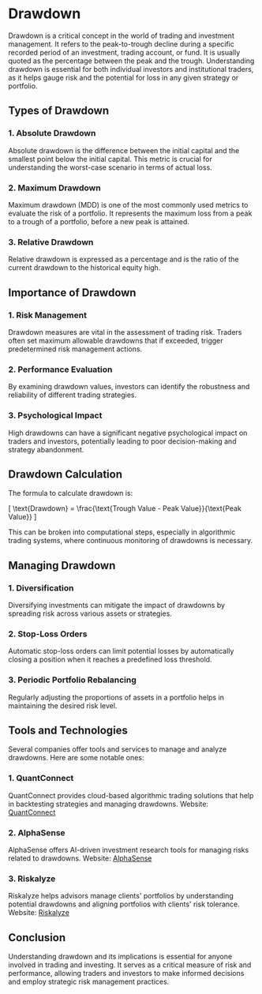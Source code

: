 # Drawdown

Drawdown is a critical concept in the world of trading and investment management. It refers to the peak-to-trough decline during a specific recorded period of an investment, trading account, or fund. It is usually quoted as the percentage between the peak and the trough. Understanding drawdown is essential for both individual investors and institutional traders, as it helps gauge risk and the potential for loss in any given strategy or portfolio.

## Types of Drawdown

### 1. **Absolute Drawdown**
Absolute drawdown is the difference between the initial capital and the smallest point below the initial capital. This metric is crucial for understanding the worst-case scenario in terms of actual loss.

### 2. **Maximum Drawdown**
Maximum drawdown (MDD) is one of the most commonly used metrics to evaluate the risk of a portfolio. It represents the maximum loss from a peak to a trough of a portfolio, before a new peak is attained. 

### 3. **Relative Drawdown**
Relative drawdown is expressed as a percentage and is the ratio of the current drawdown to the historical equity high.

## Importance of Drawdown

### **1. Risk Management**
Drawdown measures are vital in the assessment of trading risk. Traders often set maximum allowable drawdowns that if exceeded, trigger predetermined risk management actions.

### **2. Performance Evaluation**
By examining drawdown values, investors can identify the robustness and reliability of different trading strategies.

### **3. Psychological Impact**
High drawdowns can have a significant negative psychological impact on traders and investors, potentially leading to poor decision-making and strategy abandonment.

## Drawdown Calculation

The formula to calculate drawdown is:

\[ \text{Drawdown} = \frac{\text{Trough Value - Peak Value}}{\text{Peak Value}} \]

This can be broken into computational steps, especially in algorithmic trading systems, where continuous monitoring of drawdowns is necessary.

## Managing Drawdown

### **1. Diversification**
Diversifying investments can mitigate the impact of drawdowns by spreading risk across various assets or strategies.

### **2. Stop-Loss Orders**
Automatic stop-loss orders can limit potential losses by automatically closing a position when it reaches a predefined loss threshold.

### **3. Periodic Portfolio Rebalancing**
Regularly adjusting the proportions of assets in a portfolio helps in maintaining the desired risk level.

## Tools and Technologies

Several companies offer tools and services to manage and analyze drawdowns. Here are some notable ones:

### **1. QuantConnect**
QuantConnect provides cloud-based algorithmic trading solutions that help in backtesting strategies and managing drawdowns. 
Website: [QuantConnect](https://www.quantconnect.com/)

### **2. AlphaSense**
AlphaSense offers AI-driven investment research tools for managing risks related to drawdowns.
Website: [AlphaSense](https://www.alpha-sense.com/)

### **3. Riskalyze**
Riskalyze helps advisors manage clients' portfolios by understanding potential drawdowns and aligning portfolios with clients' risk tolerance.
Website: [Riskalyze](https://www.riskalyze.com/)

## Conclusion

Understanding drawdown and its implications is essential for anyone involved in trading and investing. It serves as a critical measure of risk and performance, allowing traders and investors to make informed decisions and employ strategic risk management practices.